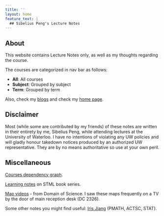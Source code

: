 ```yaml
---
title: ''
layout: home
feature_text: |
  ## Sibelius Peng's Lecture Notes
---
```




## About

This website contains Lecture Notes only, as well as my thoughts regarding the course.

The courses are categorized in nav bar as follows:
- **All**: All courses
- **Subject**: Grouped by subject
- **Term**: Grouped by term

Also, check my [blogs](https://blog.sibeliusp.com) and check my [home page](https://sibeliusp.com).

## Disclaimer

Most (while some are contributed by my friends) of these notes are written in their entirety by me, Sibelius Peng, while attending lectures at the University of Waterloo. I have no intentions of violating any UW policies and will gladly honour takedown notices produced by an authorized UW representative. They are by no means authoritative so use at your own peril.

## Miscellaneous
[Courses dependency graph](/courses_dependency/).

[Learning notes](/md/stml) on STML book series.

[Map videos](https://www.youtube.com/playlist?list=PLOYRlicwLG3St5aEm02ncj-sPDJwmojIS) - from Domain of Science. I saw these maps frequently on a TV by the door of main reception desk (DC 2326).

Some other notes you might find useful: [Iris Jiang](http://www.iris-jiang.com/notes.html) (PMATH, ACTSC, STAT).
